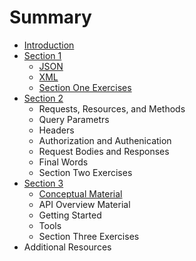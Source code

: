 # Summary

* [Introduction](README.md)
* [Section 1](section-1.md)
  * [JSON](section-1/json.md)
  * [XML](section-1/xml.md)
  * [Section One Exercises](section-1/section-one-exercises.md)
* [Section 2](section-2.md)
  * Requests, Resources, and Methods
  * Query Parametrs
  * Headers
  * Authorization and Authenication
  * Request Bodies and Responses
  * Final Words
  * Section Two Exercises
* [Section 3](section-3.md)
  * [Conceptual Material](section-3/conceptual-material.md)
  * API Overview Material
  * Getting Started
  * Tools
  * Section Three Exercises
* Additional Resources

